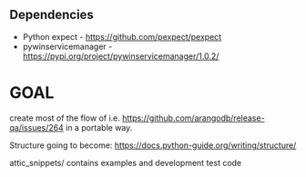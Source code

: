


Dependencies
------------
- Python expect - https://github.com/pexpect/pexpect
- pywinservicemanager  - https://pypi.org/project/pywinservicemanager/1.0.2/



GOAL
====
create most of the flow of i.e. https://github.com/arangodb/release-qa/issues/264 in a portable way. 


Structure going to become:
https://docs.python-guide.org/writing/structure/


attic_snippets/ contains examples and development test code 
